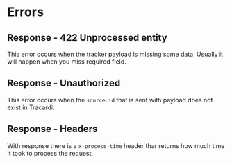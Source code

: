 # Errors

## Response - 422 Unprocessed entity

This error occurs when the tracker payload is missing some data. Usually it will happen when you miss required field.

## Response - Unauthorized

This error occurs when the `source.id` that is sent with payload does not exist in Tracardi.

## Response - Headers

With response there is a `x-process-time` header thar returns how much time it took to process the request.